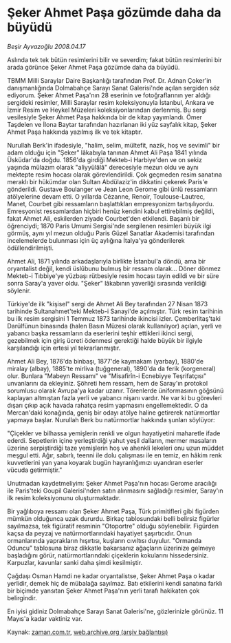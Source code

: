 # Şeker Ahmet Paşa gözümde daha da büyüdü

*Beşir Ayvazoğlu 2008.04.17*

<tr><td class="metin" colspan="2" style="padding-top: 20px; padding-left: 5px; padding-right: 10px;">Aslında tek tek bütün resimlerini bilir ve severdim; fakat bütün resimlerini bir arada görünce Şeker Ahmet Paşa gözümde daha da büyüdü.</td></tr><tr><td class="metin" colspan="2" style="padding-top: 20px; padding-left: 5px; padding-right: 10px;"><p>TBMM Milli Saraylar Daire Başkanlığı tarafından Prof. Dr. Adnan Çoker'in danışmanlığında Dolmabahçe Sarayı Sanat Galerisi'nde açılan sergiden söz ediyorum. Şeker Ahmet Paşa'nın 28 eserinin ve fotoğraflarının yer aldığı sergideki resimler, Milli Saraylar resim koleksiyonuyla İstanbul, Ankara ve İzmir Resim ve Heykel Müzeleri koleksiyonlarından derlenmiş. Bu sergi vesilesiyle Şeker Ahmet Paşa hakkında bir de kitap yayımlandı. Ömer Taşdelen ve İlona Baytar tarafından hazırlanan iki yüz sayfalık kitap, Şeker Ahmet Paşa hakkında yazılmış ilk ve tek kitaptır.
<p>Nurullah Berk'in ifadesiyle, "halim, selim, mültefit, nazik, hoş ve sevimli" bir adam olduğu için "Şeker" lâkabıyla tanınan Ahmet Ali Paşa 1841 yılında Üsküdar'da doğdu. 1856'da girdiği Mekteb-i Harbiye'den ve on sekiz yaşında mülazım olarak "aliyyülâlâ" derecesiyle mezun oldu ve aynı mektepte resim hocası olarak görevlendirildi. Çok geçmeden resim sanatına meraklı bir hükümdar olan Sultan Abdülaziz'in dikkatini çekerek Paris'e gönderildi. Gustave Boulanger ve Jean Leon Gerome gibi ünlü ressamların atölyelerine devam etti. O yıllarda Cézanne, Renoir, Toulouse-Lautrec, Manet, Courbet gibi ressamların başlattıkları empresyonizm tartışılıyordu. Emresyonist ressamlardan hiçbiri henüz kendini kabul ettirebilmiş değildi, fakat Ahmet Ali, eskilerden zi­yade Courbet'den etkilendi. Başarılı bir öğrenciydi; 1870 Paris Umumi Sergisi'nde sergilenen resimleri büyük ilgi görmüş, aynı yıl mezun olduğu Paris Güzel Sanatlar Akademisi tarafından incelemelerde bulunması için üç aylığına İtalya'ya gönderilerek ödüllendirilmişti. 
<p>Ahmet Ali, 1871 yılında arkadaşlarıyla birlikte İstanbul'a döndü, ama bir oryantalist değil, kendi üslûbunu bulmuş bir ressam olarak... Döner dönmez Mekteb-i Tıbbiye'ye yüzbaşı rütbesiyle resim hocası tayin edildi ve bir süre sonra Saray'a yaver oldu. "Şeker" lâkabının yaverliği sırasında verildiği söylenir. 
<p>Türkiye'de ilk "kişisel" sergi de Ahmet Ali Bey tarafından 27 Nisan 1873 tarihinde Sultanahmet'teki Mekteb-i Sanayi'de açılmıştır. Türk resim tarihinin bu ilk resim sergisini 1 Temmuz 1873 tarihinde ikincisi izler. Çemberlitaş'taki Darülfünun binasında (halen Basın Müzesi olarak kullanılıyor) açılan, yerli ve yabancı başka ressamların da eserlerini teşhir ettikleri ikinci sergi, gezebilmek için giriş ücreti ödenmesi gerektiği halde büyük bir ilgiyle karşılandığı için ertesi yıl tekrarlanmıştır.
<p>Ahmet Ali Bey, 1876'da binbaşı, 1877'de kaymakam (yarbay), 1880'de miralay (albay), 1885'te mirliva (tuğgeneral), 1890'da da ferik (korgeneral) olur. Bunlara "Mabeyn Ressamı" ve "Misafirîn-i Ecnebiyye Teşrifatçısı" unvanlarını da ekleyiniz. Şöhreti hem ressam, hem de Saray'ın protokol sorumlusu olarak Avrupa'ya kadar uzanır. Törenlerde üniformasının göğsünü kaplayan altmıştan fazla yerli ve yabancı nişanı vardır. Ne var ki bu görevleri dışarı çıkıp açık havada rahatça resim yapmasını engellemektedir. O da Mercan'daki konağında, geniş bir odayı atölye haline getirerek natürmortlar yapmaya başlar. Nurullah Berk bu natürmortlar hakkında şunları söylüyor:
<p>"Çiçekler ve bilhassa yemişlerin renkli ve olgun hayatiyetini maharetle ifade ederdi. Sepetlerin içine yerleştirdiği yahut yeşil dalların, mermer masaların üzerine serpiştirdiği taze yemişlerin hoş ve ahenkli lekeleri onu uzun müddet meşgul etti. Ağır, sabırlı, teenni ile dolu çalışması ile en temiz, en hâkim renk kuvvetlerini yan yana koyarak bugün hayranlığımızı uyandıran eserler vücuda getirmiştir."
<p>Unutmadan kaydetmeliyim: Şeker Ahmet Paşa'nın hocası Gerome aracılığı ile Paris'teki Goupil Galerisi'nden satın alınmasını sağladığı resimler, Saray'ın ilk resim koleksiyonunu oluşturmaktadır.
<p>Bir yağlıboya ressamı olan Şeker Ahmet Paşa, Türk primitifleri gibi figürden mümkün olduğunca uzak dururdu. Birkaç tablosundaki belli belirsiz figürler sayılmazsa, tek figüratif resminin "Otoportre" olduğu söylenebilir. Figürden kaçsa da peyzaj ve natürmortlarındaki hayatiyet şaşırtıcıdır. Onun ormanlarında yaprakların hışırtısı, kuşların cıvıltısı duyulur. "Ormanda Oduncu" tablosuna biraz dikkatle bakarsanız ağaçların üzerinize gelmeye başladığını görür, natürmortlarındaki çiçeklerin kokularını hissedersiniz. Karpuzlar, kavunlar sanki daha şimdi kesilmiştir. 
<p>Çağdaşı Osman Hamdi ne kadar oryantalistse, Şeker Ahmet Paşa o kadar yerlidir, demek hiç de mübalağa sayılmaz. Batı etkilerini kendi sanatına farklı bir biçimde yansıtan Şeker Ahmet Paşa'nın yerli tarafı hakikaten çok belirgindir. 
<p>En iyisi gidiniz Dolmabahçe Sarayı Sanat Galerisi'ne, gözlerinizle görünüz. 11 Mayıs'a kadar vaktiniz var.<br/></p></p></p></p></p></p></p></p></p></p></td></tr>

Kaynak: [zaman.com.tr](http://zaman.com.tr/yazar.do?yazino=677996), [web.archive.org (arşiv bağlantısı)](http://web.archive.org/web/20080804171704/http://www.zaman.com.tr:80/yazar.do?yazino=677996)
